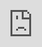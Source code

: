 ```yaml
---
title: Bud Drive School
date: 2020-05-21
---
```

Texto normal...

<div class="img-idea">
    

![](https://ucarecdn.com/a4a1b875-42b5-4d7b-a8a9-2af2ceaeff15/)

![](https://ucarecdn.com/2ae31413-d71a-4d71-87dc-36a0e42ed10d/)

![](https://ucarecdn.com/df787ace-c12e-46d1-9886-907111692d6e/)


  </div>

<div class="post-container">
  <div class="text-idea">
How can a beer brand say to people “don't drink and drive” and still selling beer?

Well, Budweiser made it.

We brought together those who like to drink with the ones who are learning that driving and beer don't match.

See the video below to understand everything..
  </div>
  
</div>

<iframe src="https://player.vimeo.com/video/159091418?title=0&byline=0&portrait=0" style="position:absolute;top:0;left:0;width:100%;height:100%;" frameborder="0" allow="autoplay; fullscreen" allowfullscreen></iframe>

What I did: Idea, concept and copy